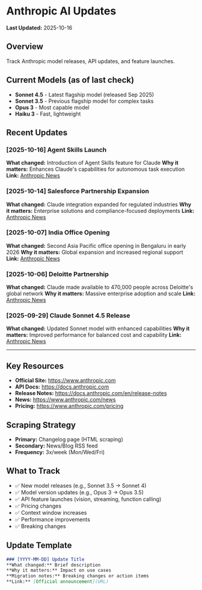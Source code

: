 # Anthropic AI Updates

**Last Updated:** 2025-10-16

## Overview
Track Anthropic model releases, API updates, and feature launches.

## Current Models (as of last check)
- **Sonnet 4.5** - Latest flagship model (released Sep 2025)
- **Sonnet 3.5** - Previous flagship model for complex tasks
- **Opus 3** - Most capable model
- **Haiku 3** - Fast, lightweight

## Recent Updates

### [2025-10-16] Agent Skills Launch
**What changed:** Introduction of Agent Skills feature for Claude
**Why it matters:** Enhances Claude's capabilities for autonomous task execution
**Link:** [Anthropic News](https://www.anthropic.com/news)

### [2025-10-14] Salesforce Partnership Expansion
**What changed:** Claude integration expanded for regulated industries
**Why it matters:** Enterprise solutions and compliance-focused deployments
**Link:** [Anthropic News](https://www.anthropic.com/news)

### [2025-10-07] India Office Opening
**What changed:** Second Asia Pacific office opening in Bengaluru in early 2026
**Why it matters:** Global expansion and increased regional support
**Link:** [Anthropic News](https://www.anthropic.com/news)

### [2025-10-06] Deloitte Partnership
**What changed:** Claude made available to 470,000 people across Deloitte's global network
**Why it matters:** Massive enterprise adoption and scale
**Link:** [Anthropic News](https://www.anthropic.com/news)

### [2025-09-29] Claude Sonnet 4.5 Release
**What changed:** Updated Sonnet model with enhanced capabilities
**Why it matters:** Improved performance for balanced cost and capability
**Link:** [Anthropic News](https://www.anthropic.com/news)

---

## Key Resources
- **Official Site:** https://www.anthropic.com
- **API Docs:** https://docs.anthropic.com
- **Release Notes:** https://docs.anthropic.com/en/release-notes
- **News:** https://www.anthropic.com/news
- **Pricing:** https://www.anthropic.com/pricing

## Scraping Strategy
- **Primary:** Changelog page (HTML scraping)
- **Secondary:** News/Blog RSS feed
- **Frequency:** 3x/week (Mon/Wed/Fri)

## What to Track
- ✅ New model releases (e.g., Sonnet 3.5 → Sonnet 4)
- ✅ Model version updates (e.g., Opus 3 → Opus 3.5)
- ✅ API feature launches (vision, streaming, function calling)
- ✅ Pricing changes
- ✅ Context window increases
- ✅ Performance improvements
- ✅ Breaking changes

## Update Template
```markdown
### [YYYY-MM-DD] Update Title
**What changed:** Brief description
**Why it matters:** Impact on use cases
**Migration notes:** Breaking changes or action items
**Link:** [Official announcement](URL)
```
